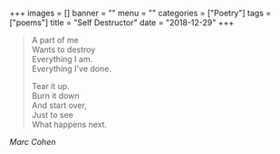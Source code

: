 +++
images = []
banner = ""
menu = ""
categories = ["Poetry"]
tags = ["poems"]
title = "Self Destructor"
date = "2018-12-29"
+++

> A part of me  
> Wants to destroy  
> Everything I am.  
> Everything I've done.  
>
> Tear it up.  
> Burn it down  
> And start over,  
> Just to see  
> What happens next.  
>
<cite>Marc Cohen</cite> 
